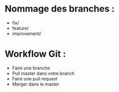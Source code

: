 # Nommage des branches :

- fix/<nom-du-fix>
- feature/<nom-du-feature>
- improvement/<nom-du-improvement>

# Workflow Git :

- Faire une branche
- Pull master dans votre branch
- Faire une pull request
- Merger dans le master

